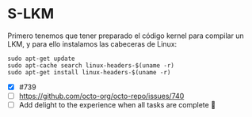 # S-LKM

Primero tenemos que tener preparado el código kernel para compilar un LKM, y para ello instalamos las cabeceras de Linux:
~~~
sudo apt-get update
sudo apt-cache search linux-headers-$(uname -r)
sudo apt-get install linux-headers-$(uname -r)
~~~

- [x] #739
- [ ] https://github.com/octo-org/octo-repo/issues/740
- [ ] Add delight to the experience when all tasks are complete :tada: